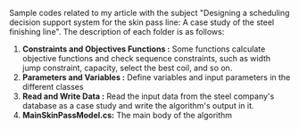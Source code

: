 Sample codes related to my article with the subject "Designing a scheduling decision support system for the skin pass line: A case study of the steel finishing line".
The description of each folder is as follows:  
  1. **Constraints and Objectives Functions :** Some functions calculate objective functions and check sequence constraints, such as width jump constraint, capacity, select the best coil, and so on.  
  2. **Parameters and Variables :** Define variables and input parameters in the different classes  
  3. **Read and Write Data :** Read the input data from the steel company's database as a case study and write the algorithm's output in it.   
  4. **MainSkinPassModel.cs:** The main body of the algorithm   
